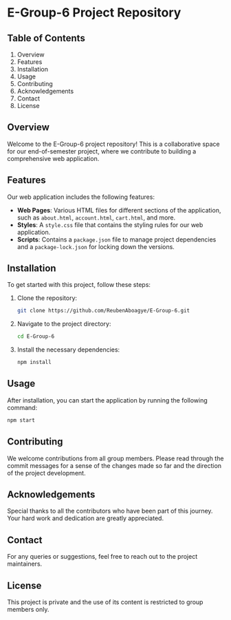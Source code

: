 # E-Group-6 Project Repository

## Table of Contents
1. Overview
2. Features
3. Installation
4. Usage
5. Contributing
6. Acknowledgements
7. Contact
8. License

## Overview
Welcome to the E-Group-6 project repository! This is a collaborative space for our end-of-semester project, where we contribute to building a comprehensive web application.

## Features
Our web application includes the following features:
- **Web Pages**: Various HTML files for different sections of the application, such as `about.html`, `account.html`, `cart.html`, and more.
- **Styles**: A `style.css` file that contains the styling rules for our web application.
- **Scripts**: Contains a `package.json` file to manage project dependencies and a `package-lock.json` for locking down the versions.

## Installation
To get started with this project, follow these steps:
1. Clone the repository:
    ```bash
    git clone https://github.com/ReubenAboagye/E-Group-6.git
    ```
2. Navigate to the project directory:
    ```bash
    cd E-Group-6
    ```
3. Install the necessary dependencies:
    ```bash
    npm install
    ```

## Usage
After installation, you can start the application by running the following command:
```bash
npm start
```
## Contributing
We welcome contributions from all group members. Please read through the commit messages for a sense of the changes made so far and the direction of the project development.

## Acknowledgements
Special thanks to all the contributors who have been part of this journey. Your hard work and dedication are greatly appreciated.

## Contact
For any queries or suggestions, feel free to reach out to the project maintainers.

## License
This project is private and the use of its content is restricted to group members only.
